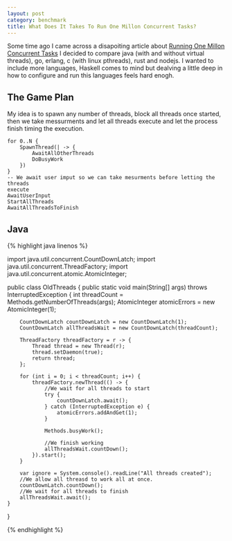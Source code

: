 ```yaml
---
layout: post
category: benchmark
title: What Does It Takes To Run One Millon Concurrent Tasks?
---
```


Some time ago I came across a disapoiting article about [Running One Millon
Concurrent Tasks](https://pkolaczk.github.io/memory-consumption-of-async/) I
decided to compare java (with and without virtual threads), go, erlang, c (with
linux pthreads), rust and nodejs. I wanted to include more languages, Haskell
comes to mind but dealving a little deep in how to configure and run this
languages feels hard enogh.

## The Game Plan

My idea is to spawn any number of threads, block all threads once started, then
we take messurments and let all threads execute and let the process finish
timing the execution.

```
for 0..N {
    SpawnThread(| -> {
        AwaitAllOtherThreads
        DoBusyWork
    })
}
-- We await user imput so we can take mesurments before letting the threads
execute
AwaitUserInput
StartAllThreads
AwaitAllThreadsToFinish
```

## Java

{% highlight java linenos %}

import java.util.concurrent.CountDownLatch;
import java.util.concurrent.ThreadFactory;
import java.util.concurrent.atomic.AtomicInteger;

public class OldThreads {
	public static void main(String[] args) throws InterruptedException {
		int threadCount = Methods.getNumberOfThreads(args);
		AtomicInteger atomicErrors = new AtomicInteger(1);

		CountDownLatch countDownLatch = new CountDownLatch(1);
		CountDownLatch allThreadsWait = new CountDownLatch(threadCount);

		ThreadFactory threadFactory = r -> {
			Thread thread = new Thread(r);
			thread.setDaemon(true);
			return thread;
		};

		for (int i = 0; i < threadCount; i++) {
			threadFactory.newThread(() -> {
				//We wait for all threads to start
				try {
					countDownLatch.await();
				} catch (InterruptedException e) {
					atomicErrors.addAndGet(1);
				}

				Methods.busyWork();

				//We finish working
				allThreadsWait.countDown();
			}).start();
		}

		var ignore = System.console().readLine("All threads created");
		//We allow all threasd to work all at once.
		countDownLatch.countDown();
		//We wait for all threads to finish
		allThreadsWait.await();
	}
}

{% endhighlight %}








